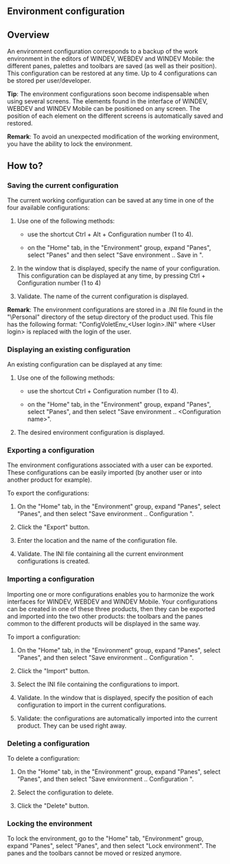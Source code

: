 


## Environment configuration
			



<a name="NOTE1"></a>
<a name="NOTE1_1"></a>


## Overview
<a name="overview_ELTTEXTE000216"></a>
An environment configuration corresponds to a backup of the work environment in the editors of WINDEV, WEBDEV and WINDEV Mobile: the different panes, palettes and toolbars are saved (as well as their position). This configuration can be restored at any time. Up to 4 configurations can be stored per user/developer.

**Tip**: The environment configurations soon become indispensable when using several screens. The elements found in the interface of WINDEV, WEBDEV and WINDEV Mobile can be positioned on any screen. The position of each element on the different screens is automatically saved and restored.

**Remark**: To avoid an unexpected modification of the working environment, you have the ability to lock the environment. 

<a name="NOTE2"></a>
<a name="NOTE2_1"></a>


## How to?
<a name="how_ELTTEXTE000240"></a>


### Saving the current configuration
<a name="saving_the_current_configuration_ELTPARAGRAPHE000024"></a>

The current working configuration can be saved at any time in one of the four available configurations:

1. Use one of the following methods:

	- use the shortcut Ctrl + Alt + Configuration number (1 to 4).

	- on the "Home" tab, in the "Environment" group, expand "Panes", select "Panes" and then select "Save environment .. Save in ".




2. In the window that is displayed, specify the name of your configuration. This configuration can be displayed at any time, by pressing Ctrl + Configuration number (1 to 4)

3. Validate. The name of the current configuration is displayed.




**Remark**: The environment configurations are stored in a .INI file found in the "\\Personal" directory of the setup directory of the product used. This file has the following format: "ConfigVoletEnv_&lt;User login&gt;.INI" where &lt;User login&gt; is replaced with the login of the user.
<a name="NOTE2_2"></a>


### Displaying an existing configuration
<a name="displaying_existing_configuration_ELTPARAGRAPHE000052"></a>

An existing configuration can be displayed at any time:

1. Use one of the following methods:

	- use the shortcut Ctrl + Configuration number (1 to 4).

	- on the "Home" tab, in the "Environment" group, expand "Panes", select "Panes", and then select "Save environment .. &lt;Configuration name&gt;".




2. The desired environment configuration is displayed.



<a name="NOTE2_3"></a>


### Exporting a configuration
<a name="exporting_configuration_ELTPARAGRAPHE000077"></a>

The environment configurations associated with a user can be exported. These configurations can be easily imported (by another user or into another product for example).

To export the configurations:

1. On the "Home" tab, in the "Environment" group, expand "Panes", select "Panes", and then select "Save environment .. Configuration ".

2. Click the "Export" button.

3. Enter the location and the name of the configuration file.

4. Validate. The INI file containing all the current environment configurations is created.



<a name="NOTE2_4"></a>


### Importing a configuration
<a name="importing_configuration_ELTPARAGRAPHE000103"></a>

Importing one or more configurations enables you to harmonize the work interfaces for WINDEV, WEBDEV and WINDEV Mobile. Your configurations can be created in one of these three products, then they can be exported and imported into the two other products: the toolbars and the panes common to the different products will be displayed in the same way.

To import a configuration:

1. On the "Home" tab, in the "Environment" group, expand "Panes", select "Panes", and then select "Save environment .. Configuration ".

2. Click the "Import" button.

3. Select the INI file containing the configurations to import.

4. Validate. In the window that is displayed, specify the position of each configuration to import in the current configurations.

5. Validate: the configurations are automatically imported into the current product. They can be used right away.



<a name="NOTE2_5"></a>


### Deleting a configuration
<a name="deleting_configuration_ELTPARAGRAPHE000130"></a>

To delete a configuration:

1. On the "Home" tab, in the "Environment" group, expand "Panes", select "Panes", and then select "Save environment .. Configuration ".

2. Select the configuration to delete.

3. Click the "Delete" button.



<a name="NOTE2_6"></a>


### Locking the environment
<a name="locking_the_environment_ELTPARAGRAPHE000155"></a>

To lock the environment, go to the "Home" tab, "Environment" group, expand "Panes", select "Panes", and then select "Lock environment". The panes and the toolbars cannot be moved or resized anymore.


